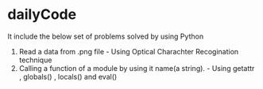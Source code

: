 # dailyCode

It include the below set of problems solved by using Python

1) Read a data from .png file - Using Optical Charachter Recogination technique
2) Calling a function of a module by using it name(a string). - Using getattr , globals() , locals() and eval()
